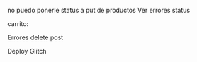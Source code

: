 no puedo ponerle status a put de productos
Ver errores status

carrito: 

Errores
delete
post

Deploy Glitch
